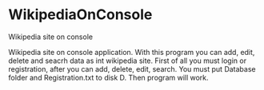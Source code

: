 # WikipediaOnConsole
Wikipedia site on console

Wikipedia site on console application. With this program you can add, edit, delete and seacrh data as int wikipedia site.
First of all you must login or registration, after you can add, delete, edit, search.
You must put Database folder and Registration.txt to disk D. Then program will work.
